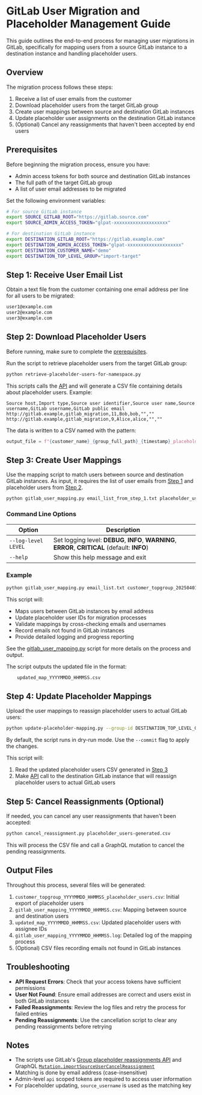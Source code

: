 # GitLab User Migration and Placeholder Management Guide

This guide outlines the end-to-end process for managing user migrations in GitLab, specifically for mapping users from a source GitLab instance to a destination instance and handling placeholder users.

## Overview

The migration process follows these steps:

1. Receive a list of user emails from the customer
2. Download placeholder users from the target GitLab group
3. Create user mappings between source and destination GitLab instances
4. Update placeholder user assignments on the destination GitLab instance
5. (Optional) Cancel any reassignments that haven't been accepted by end users

## Prerequisites

Before beginning the migration process, ensure you have:

- Admin access tokens for both source and destination GitLab instances
- The full path of the target GitLab group
- A list of user email addresses to be migrated

Set the following environment variables:

```bash
# For source GitLab instance
export SOURCE_GITLAB_ROOT="https://gitlab.source.com"
export SOURCE_ADMIN_ACCESS_TOKEN="glpat-xxxxxxxxxxxxxxxxxxxx"

# For destination GitLab instance
export DESTINATION_GITLAB_ROOT="https://gitlab.example.com"
export DESTINATION_ADMIN_ACCESS_TOKEN="glpat-xxxxxxxxxxxxxxxxxxxx"
export DESTINATION_CUSTOMER_NAME="demo"
export DESTINATION_TOP_LEVEL_GROUP="import-target"
```

## Step 1: Receive User Email List

Obtain a text file from the customer containing one email address per line for all users to be migrated:

```txt
user1@example.com
user2@example.com
user3@example.com
```

## Step 2: Download Placeholder Users

Before running, make sure to complete the [prerequisites](#prerequisites).

Run the script to retrieve placeholder users from the target GitLab group:

```bash
python retrieve-placeholder-users-for-namespace.py
```

This scripts calls the [API](https://docs.gitlab.com/api/group_placeholder_reassignments/#download-the-csv-file) and will generate a CSV file containing details about placeholder users. Example:

```csv
Source host,Import type,Source user identifier,Source user name,Source username,GitLab username,GitLab public email
http://gitlab.example,gitlab_migration,11,Bob,bob,"",""
http://gitlab.example,gitlab_migration,9,Alice,alice,"",""
```

The data is written to a CSV named with the pattern:

```python
output_file = f"{customer_name}_{group_full_path}_{timestamp}_placeholder_users.csv"  # Name of the output CSV file
```

## Step 3: Create User Mappings

Use the mapping script to match users between source and destination GitLab instances. As input, it requires the list of user emails from [Step 1](#step-1-receive-user-email-list) and placeholder users from [Step 2](#step-2-download-placeholder-users).

```bash
python gitlab_user_mapping.py email_list_from_step_1.txt placeholder_users_from_step_2.csv [OPTIONS]
```

### Command Line Options

| Option              | Description                                                                                      |
| ------------------- | ------------------------------------------------------------------------------------------------ |
| `--log-level LEVEL` | Set logging level: **DEBUG**, **INFO**, **WARNING**, **ERROR**, **CRITICAL** (default: **INFO**) |
| `--help`            | Show this help message and exit                                                                  |

### Example

```bash
python gitlab_user_mapping.py email_list.txt customer_topgroup_20250401081822_placeholder_users.csv --log-level INFO
```

This script will:

- Maps users between GitLab instances by email address
- Update placeholder user IDs for migration processes
- Validate mappings by cross-checking emails and usernames
- Record emails not found in GitLab instances
- Provide detailed logging and progress reporting

See the [gitlab_user_mapping.py](./gitlab_user_mapping.py) script for more details on the process and output.

The script outputs the updated file in the format:

```bash
    updated_map_YYYYMMDD_HHMMSS.csv
```

## Step 4: Update Placeholder Mappings

Upload the user mappings to reassign placeholder users to actual GitLab users:

```bash
python update-placeholder-mapping.py --group-id DESTINATION_TOP_LEVEL_GROUP [--commit] [input_csv_file]
```

By default, the script runs in dry-run mode. Use the `--commit` flag to apply the changes.

This script will:

1. Read the updated placeholder users CSV generated in [Step 3](#step-3-create-user-mappings)
2. Make [API](https://docs.gitlab.com/api/group_placeholder_reassignments/#reassign-placeholders) call to the destination GitLab instance that will reassign placeholder users to actual GitLab users

## Step 5: Cancel Reassignments (Optional)

If needed, you can cancel any user reassignments that haven't been accepted:

```bash
python cancel_reassignment.py placeholder_users-generated.csv
```

This will process the CSV file and call a GraphQL mutation to cancel the pending reassignments.

## Output Files

Throughout this process, several files will be generated:

1. `customer_topgroup_YYYYMMDD_HHMMSS_placeholder_users.csv`: Initial export of placeholder users
2. `gitlab_user_mapping_YYYYMMDD_HHMMSS.csv`: Mapping between source and destination users
3. `updated_map_YYYYMMDD_HHMMSS.csv`: Updated placeholder users with assignee IDs
4. `gitlab_user_mapping_YYYYMMDD_HHMMSS.log`: Detailed log of the mapping process
5. (Optional) CSV files recording emails not found in GitLab instances

## Troubleshooting

- **API Request Errors**: Check that your access tokens have sufficient permissions
- **User Not Found**: Ensure email addresses are correct and users exist in both GitLab instances
- **Failed Reassignments**: Review the log files and retry the process for failed entries
- **Pending Reassignments**: Use the cancellation script to clear any pending reassignments before retrying

## Notes

- The scripts use GitLab's [Group placeholder reassignments API](https://docs.gitlab.com/api/group_placeholder_reassignments/) and GraphQL [`Mutation.importSourceUserCancelReassignment`](https://docs.gitlab.com/api/graphql/reference/#mutationimportsourceusercancelreassignment)
- Matching is done by email address (case-insensitive)
- Admin-level `api` scoped tokens are required to access user information
- For placeholder updating, `source_username` is used as the matching key